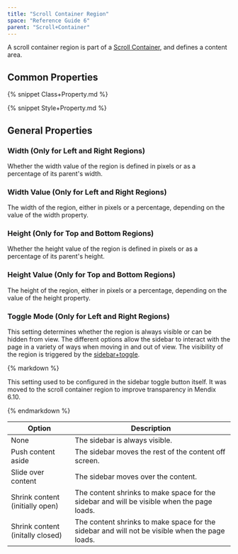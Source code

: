 ```yaml
---
title: "Scroll Container Region"
space: "Reference Guide 6"
parent: "Scroll+Container"
---
```


A scroll container region is part of a [Scroll Container](Scroll+Container), and defines a content area.

## Common Properties

{% snippet Class+Property.md %}

{% snippet Style+Property.md %}

## General Properties

### Width (Only for Left and Right Regions)

Whether the width value of the region is defined in pixels or as a percentage of its parent's width.

### Width Value (Only for Left and Right Regions)

The width of the region, either in pixels or a percentage, depending on the value of the width property.

### Height (Only for Top and Bottom Regions)

Whether the height value of the region is defined in pixels or as a percentage of its parent's height.

### Height Value (Only for Top and Bottom Regions)

The height of the region, either in pixels or a percentage, depending on the value of the height property.

### Toggle Mode (Only for Left and Right Regions)

This setting determines whether the region is always visible or can be hidden from view. The different options allow the sidebar to interact with the page in a variety of ways when moving in and out of view. The visibility of the region is triggered by the [sidebar+toggle](Sidebar+toggle+button).

<div class="alert alert-info">{% markdown %}

This setting used to be configured in the sidebar toggle button itself. It was moved to the scroll container region to improve transparency in Mendix 6.10.

{% endmarkdown %}</div>

Option | Description
--- | ---
None | The sidebar is always visible. 
Push content aside | The sidebar moves the rest of the content off screen.
Slide over content | The sidebar moves over the content.
Shrink content (initially open) | The content shrinks to make space for the sidebar and will be visible when the page loads. 
Shrink content (initally closed) | The content shrinks to make space for the sidebar and will not be visible when the page loads.